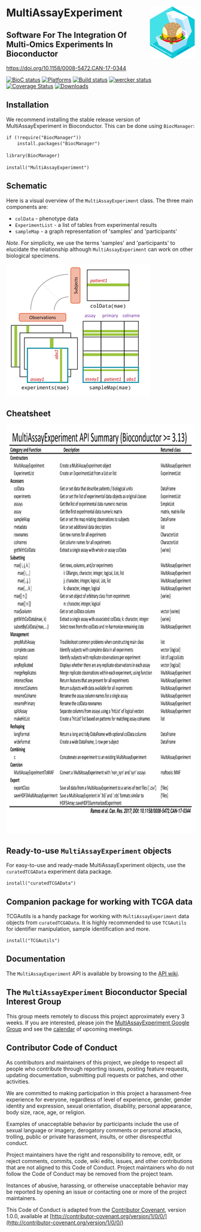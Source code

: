 # MultiAssayExperiment <a href='https://waldronlab.io/MultiAssayExperiment'><img src='https://raw.githubusercontent.com/Bioconductor/BiocStickers/master/MultiAssayExperiment/MultiAssayExperiment.png' align="right" height="139" /></a>

## Software For The Integration Of Multi-Omics Experiments In Bioconductor

https://doi.org/10.1158/0008-5472.CAN-17-0344

[![BioC status](http://www.bioconductor.org/shields/build/release/bioc/MultiAssayExperiment.svg)](https://bioconductor.org/checkResults/release/bioc-LATEST/MultiAssayExperiment)
[![Platforms](http://www.bioconductor.org/shields/availability/release/MultiAssayExperiment.svg)](https://www.bioconductor.org/packages/release/bioc/html/MultiAssayExperiment.html#archives)
[![Build status](https://ci.appveyor.com/api/projects/status/rf25e9h995wnto7n/branch/devel?svg=true)](https://ci.appveyor.com/project/LiNk-NY/multiassayexperiment-94gjw/branch/devel)
[![wercker status](https://app.wercker.com/status/2aa523f23142715771256b85187d7bcb/s/devel "wercker status")](https://app.wercker.com/project/byKey/2aa523f23142715771256b85187d7bcb)
[![Coverage Status](https://codecov.io/github/waldronlab/MultiAssayExperiment/coverage.svg?branch=devel)](https://codecov.io/github/waldronlab/MultiAssayExperiment?branch=devel)
[![Downloads](http://www.bioconductor.org/shields/downloads/MultiAssayExperiment.svg)](https://bioconductor.org/packages/stats/bioc/MultiAssayExperiment)

## Installation

We recommend installing the stable release version of MultiAssayExperiment in
Bioconductor. This can be done using `BiocManager`:

```
if (!require("BiocManager"))
    install.packages("BiocManager")

library(BiocManager)

install("MultiAssayExperiment")
```

## Schematic

Here is a visual overview of the `MultiAssayExperiment` class.
The three main components are:

* `colData` - phenotype data
* `ExperimentList` - a list of tables from experimental results
* `sampleMap` - a graph representation of 'samples' and 'participants'

_Note_. For simplicity, we use the terms 'samples' and 'participants' to
elucidate the relationship although `MultiAssayExperiment` can work on other
biological specimens.

<img src="vignettes/MultiAssayExperiment.png" alt="MultiAssayExperiment schematic"/>

## Cheatsheet

<a href="https://github.com/waldronlab/cheatsheets/blob/main/MultiAssayExperiment_QuickRef.pdf"><img src="https://raw.githubusercontent.com/waldronlab/cheatsheets/main/pngs/MultiAssayExperiment_QuickRef.png" width="989" height="1091"/></a>

## Ready-to-use `MultiAssayExperiment` objects

For easy-to-use and ready-made MultiAssayExperiment objects, use the
`curatedTCGAData` experiment data package.

```
install("curatedTCGAData")
```

## Companion package for working with TCGA data

TCGAutils is a handy package for working with `MultiAssayExperiment` data
objects from `curatedTCGAData`. It is highly recommended to use `TCGAutils` for
identifier manipulation, sample identification and more.

```
install("TCGAutils")
```

## Documentation

The `MultiAssayExperiment` API is available by browsing to the
[API wiki](https://github.com/waldronlab/MultiAssayExperiment/wiki/MultiAssayExperiment-API).

## The `MultiAssayExperiment` Bioconductor Special Interest Group

This group meets remotely to discuss this project approximately every 3 weeks.
If you are interested, please join the
[MultiAssayExperiment Google Group](https://groups.google.com/forum/#!forum/biocmultiassay)
and see the
[calendar](https://www.google.com/calendar/embed?src=9ar0qc8mpkv6b9intgmdcdf0ss%40group.calendar.google.com&ctz=America/New_York)
of upcoming meetings.

## Contributor Code of Conduct

As contributors and maintainers of this project, we pledge to respect
all people who contribute through reporting issues, posting feature
requests, updating documentation, submitting pull requests or patches,
and other activities.

We are committed to making participation in this project a
harassment-free experience for everyone, regardless of level of
experience, gender, gender identity and expression, sexual
orientation, disability, personal appearance, body size, race, age, or
religion.

Examples of unacceptable behavior by participants include the use of
sexual language or imagery, derogatory comments or personal attacks,
trolling, public or private harassment, insults, or other
disrespectful conduct.

Project maintainers have the right and responsibility to remove, edit,
or reject comments, commits, code, wiki edits, issues, and other
contributions that are not aligned to this Code of Conduct. Project
maintainers who do not follow the Code of Conduct may be removed from
the project team.

Instances of abusive, harassing, or otherwise unacceptable behavior
may be reported by opening an issue or contacting one or more of the
project maintainers.

This Code of Conduct is adapted from the [Contributor
Covenant](http://contributor-covenant.org), version 1.0.0, available
at
[http://contributor-covenant.org/version/1/0/0/](http://contributor-covenant.org/version/1/0/0/)
